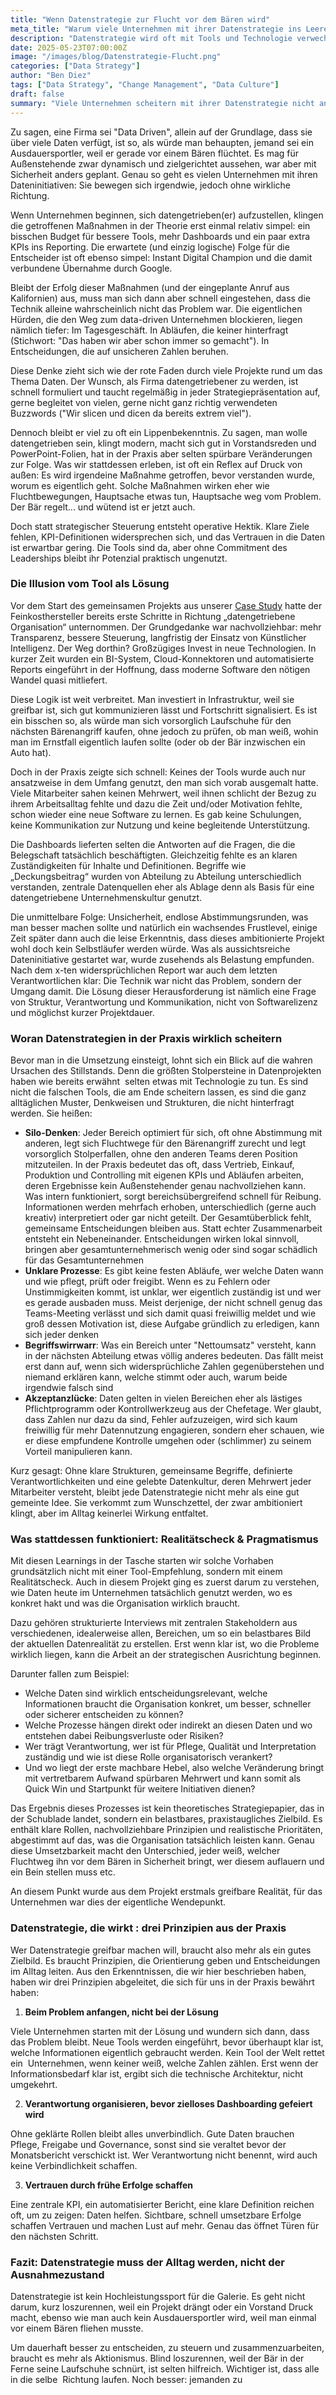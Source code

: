```yaml
---
title: "Wenn Datenstrategie zur Flucht vor dem Bären wird"
meta_title: "Warum viele Unternehmen mit ihrer Datenstrategie ins Leere laufen und was sie stattdessen tun sollten"
description: "Datenstrategie wird oft mit Tools und Technologie verwechselt, dabei liegt das Problem fast immer im Arbeitsalltag. Ein Praxisblick auf die echten Hürden und den Weg zu spürbarem Wandel."
date: 2025-05-23T07:00:00Z
image: "/images/blog/Datenstrategie-Flucht.png"
categories: ["Data Strategy"]
author: "Ben Diez"
tags: ["Data Strategy", "Change Management", "Data Culture"]
draft: false
summary: "Viele Unternehmen scheitern mit ihrer Datenstrategie nicht an Technik, sondern am Alltag. Warum BI-Initiativen oft nach Aktionismus aussehen, wie man echte Wirkung erzielt und was das mit Bären zu tun hat."
---
```


Zu sagen, eine Firma sei "Data Driven", allein auf der Grundlage, dass sie über viele Daten verfügt, ist so, als würde man behaupten, jemand sei ein Ausdauersportler, weil er gerade vor einem Bären flüchtet. Es mag für Außenstehende zwar dynamisch und zielgerichtet aussehen, war aber mit Sicherheit anders geplant. Genau so geht es vielen Unternehmen mit ihren Dateninitiativen: Sie bewegen sich irgendwie, jedoch ohne wirkliche Richtung.

Wenn Unternehmen beginnen, sich datengetrieben(er) aufzustellen, klingen die getroffenen Maßnahmen in der Theorie erst einmal relativ simpel: ein bisschen Budget für bessere Tools, mehr Dashboards und ein paar extra KPIs ins Reporting. Die erwartete (und einzig logische) Folge für die Entscheider ist oft ebenso simpel: Instant Digital Champion und die damit verbundene Übernahme durch Google.

Bleibt der Erfolg dieser Maßnahmen (und der eingeplante Anruf aus  Kalifornien) aus, muss man sich dann aber schnell eingestehen, dass die Technik alleine wahrscheinlich nicht das Problem war. Die eigentlichen Hürden, die den Weg zum data-driven Unternehmen blockieren, liegen nämlich tiefer: Im Tagesgeschäft. In Abläufen, die keiner hinterfragt (Stichwort: "Das haben wir aber schon immer so gemacht"). In Entscheidungen, die auf unsicheren Zahlen beruhen.

Diese Denke zieht sich wie der rote Faden durch viele Projekte rund um das Thema Daten. Der Wunsch, als Firma datengetriebener zu werden, ist schnell formuliert und taucht regelmäßig in jeder Strategiepräsentation auf, gerne begleitet von vielen, gerne nicht ganz richtig verwendeten Buzzwords ("Wir slicen und dicen da bereits extrem viel"). 

Dennoch bleibt er viel zu oft ein Lippenbekenntnis. Zu sagen, man wolle datengetrieben sein, klingt modern, macht sich gut in Vorstandsreden und PowerPoint-Folien, hat in der Praxis aber selten spürbare Veränderungen zur Folge. Was wir stattdessen erleben, ist oft ein Reflex auf Druck von außen: Es wird irgendeine Maßnahme getroffen, bevor verstanden wurde, worum es eigentlich geht. Solche Maßnahmen wirken eher wie Fluchtbewegungen, Hauptsache etwas tun, Hauptsache weg vom Problem. Der Bär regelt... und wütend ist er jetzt auch.

Doch statt strategischer Steuerung entsteht operative Hektik. Klare Ziele fehlen, KPI-Definitionen widersprechen sich, und das Vertrauen in die Daten ist erwartbar gering. Die Tools sind da, aber ohne Commitment des Leaderships bleibt ihr Potenzial praktisch ungenutzt.

### Die Illusion vom Tool als Lösung

Vor dem Start des gemeinsamen Projekts aus unserer [Case Study](https://alpinedata.de/casestudies/study-7/) hatte der Feinkosthersteller bereits erste Schritte in Richtung „datengetriebene Organisation“ unternommen. Der Grundgedanke war nachvollziehbar: mehr Transparenz, bessere Steuerung, langfristig der Einsatz von Künstlicher Intelligenz. Der Weg dorthin? Großzügiges Invest in neue Technologien. In kurzer Zeit wurden ein BI-System, Cloud-Konnektoren und automatisierte Reports eingeführt in der Hoffnung, dass moderne Software den nötigen Wandel quasi mitliefert.

Diese Logik ist weit verbreitet. Man investiert in Infrastruktur, weil sie greifbar ist, sich gut kommunizieren lässt und Fortschritt signalisiert. Es ist ein bisschen so, als würde man sich vorsorglich Laufschuhe für den nächsten Bärenangriff kaufen, ohne jedoch zu prüfen, ob man weiß, wohin man im Ernstfall eigentlich laufen sollte (oder ob der Bär inzwischen ein Auto hat).

Doch in der Praxis zeigte sich schnell: Keines der Tools wurde auch nur ansatzweise in dem Umfang genutzt, den man sich vorab ausgemalt hatte. Viele Mitarbeiter sahen keinen Mehrwert, weil ihnen schlicht der Bezug zu ihrem Arbeitsalltag fehlte und dazu die Zeit und/oder Motivation fehlte, schon wieder eine neue Software zu lernen. Es gab keine Schulungen, keine Kommunikation zur Nutzung und keine begleitende Unterstützung. 

Die Dashboards lieferten selten die Antworten auf die Fragen, die die Belegschaft tatsächlich beschäftigten. Gleichzeitig fehlte es an klaren Zuständigkeiten für Inhalte und Definitionen. Begriffe wie „Deckungsbeitrag“ wurden von Abteilung zu Abteilung unterschiedlich verstanden, zentrale Datenquellen eher als Ablage denn als Basis für eine datengetriebene Unternehmenskultur genutzt.

Die unmittelbare Folge: Unsicherheit, endlose Abstimmungsrunden, was man besser machen sollte und natürlich ein wachsendes Frustlevel, einige Zeit später dann auch die leise Erkenntnis, dass dieses ambitionierte Projekt wohl doch kein Selbstläufer werden würde. Was als aussichtsreiche Dateninitiative gestartet war, wurde zusehends als Belastung empfunden. Nach dem x-ten widersprüchlichen Report war auch dem letzten Verantwortlichen klar: Die Technik war nicht das Problem, sondern der Umgang damit. Die Lösung dieser Herausforderung ist nämlich eine Frage von Struktur, Verantwortung und Kommunikation, nicht von Softwarelizenz und möglichst kurzer Projektdauer.

### Woran Datenstrategien in der Praxis wirklich scheitern

Bevor man in die Umsetzung einsteigt, lohnt sich ein Blick auf die wahren Ursachen des Stillstands. Denn die größten Stolpersteine in Datenprojekten haben wie bereits erwähnt  selten etwas mit Technologie zu tun. Es sind nicht die falschen Tools, die am Ende scheitern lassen, es sind die ganz alltäglichen Muster, Denkweisen und Strukturen, die nicht hinterfragt werden. Sie heißen:

- **Silo-Denken**: Jeder Bereich optimiert für sich, oft ohne Abstimmung mit anderen, legt sich Fluchtwege für den Bärenangriff zurecht und legt vorsorglich Stolperfallen, ohne den anderen Teams deren Position mitzuteilen. In der Praxis bedeutet das oft, dass Vertrieb, Einkauf, Produktion und Controlling mit eigenen KPIs und Abläufen arbeiten, deren Ergebnisse kein Außenstehender genau nachvollziehen kann. Was intern funktioniert, sorgt bereichsübergreifend schnell für Reibung. Informationen werden mehrfach erhoben, unterschiedlich (gerne auch kreativ) interpretiert oder gar nicht geteilt. Der Gesamtüberblick fehlt, gemeinsame Entscheidungen bleiben aus. Statt echter Zusammenarbeit entsteht ein Nebeneinander. Entscheidungen wirken lokal sinnvoll, bringen aber gesamtunternehmerisch wenig oder sind sogar schädlich für das Gesamtunternehmen
- **Unklare Prozesse**: Es gibt keine festen Abläufe, wer welche Daten wann und wie pflegt, prüft oder freigibt. Wenn es zu Fehlern oder Unstimmigkeiten kommt, ist unklar, wer eigentlich zuständig ist und wer es gerade ausbaden muss. Meist derjenige, der nicht schnell genug das Teams-Meeting verlässt und sich damit quasi freiwillig meldet und wie groß dessen Motivation ist, diese Aufgabe gründlich zu erledigen, kann sich jeder denken
- **Begriffswirrwarr**: Was ein Bereich unter "Nettoumsatz" versteht, kann in der nächsten Abteilung etwas völlig anderes bedeuten. Das fällt meist erst dann auf, wenn sich widersprüchliche Zahlen gegenüberstehen und niemand erklären kann, welche stimmt oder auch, warum beide irgendwie falsch sind
- **Akzeptanzlücke**: Daten gelten in vielen Bereichen eher als lästiges Pflichtprogramm oder Kontrollwerkzeug aus der Chefetage. Wer glaubt, dass Zahlen nur dazu da sind, Fehler aufzuzeigen, wird sich kaum freiwillig für mehr Datennutzung engagieren, sondern eher schauen, wie er diese empfundene Kontrolle umgehen oder (schlimmer) zu seinem Vorteil manipulieren kann.

Kurz gesagt: Ohne klare Strukturen, gemeinsame Begriffe, definierte Verantwortlichkeiten und eine gelebte Datenkultur, deren Mehrwert jeder Mitarbeiter versteht, bleibt jede Datenstrategie nicht mehr als eine gut gemeinte Idee. Sie verkommt zum Wunschzettel, der zwar ambitioniert klingt, aber im Alltag keinerlei Wirkung entfaltet.

### Was stattdessen funktioniert: Realitätscheck & Pragmatismus

Mit diesen Learnings in der Tasche starten wir solche Vorhaben grundsätzlich nicht mit einer Tool-Empfehlung, sondern mit einem Realitätscheck. Auch in diesem Projekt ging es zuerst darum zu verstehen, wie Daten heute im Unternehmen tatsächlich genutzt werden, wo es konkret hakt und was die Organisation wirklich braucht. 

Dazu gehören strukturierte Interviews mit zentralen Stakeholdern aus verschiedenen, idealerweise allen, Bereichen, um so ein belastbares Bild der aktuellen Datenrealität zu erstellen. Erst wenn klar ist, wo die Probleme wirklich liegen, kann die Arbeit an der strategischen Ausrichtung beginnen.

Darunter fallen zum Beispiel:

- Welche Daten sind wirklich entscheidungsrelevant, welche Informationen braucht die Organisation konkret, um besser, schneller oder sicherer entscheiden zu können?
- Welche Prozesse hängen direkt oder indirekt an diesen Daten und wo entstehen dabei Reibungsverluste oder Risiken?
- Wer trägt Verantwortung, wer ist für Pflege, Qualität und Interpretation zuständig und wie ist diese Rolle organisatorisch verankert?
- Und wo liegt der erste machbare Hebel, also welche Veränderung bringt mit vertretbarem Aufwand spürbaren Mehrwert und kann somit als Quick Win und Startpunkt für weitere Initiativen dienen?

Das Ergebnis dieses Prozesses ist kein theoretisches Strategiepapier, das in der Schublade landet, sondern ein belastbares, praxistaugliches Zielbild. Es enthält klare Rollen, nachvollziehbare Prinzipien und realistische Prioritäten, abgestimmt auf das, was die Organisation tatsächlich leisten kann. Genau diese Umsetzbarkeit macht den Unterschied, jeder weiß, welcher Fluchtweg ihn vor dem Bären in Sicherheit bringt, wer diesem auflauern und ein Bein stellen muss etc.

An diesem Punkt wurde aus dem Projekt erstmals greifbare Realität, für das Unternehmen war dies der eigentliche Wendepunkt.

### Datenstrategie, die wirkt : drei Prinzipien aus der Praxis

Wer Datenstrategie greifbar machen will, braucht also mehr als ein gutes Zielbild. Es braucht Prinzipien, die Orientierung geben und Entscheidungen im Alltag leiten. Aus den Erkenntnissen, die wir hier beschrieben haben, haben wir drei Prinzipien abgeleitet, die sich für uns in der Praxis bewährt haben:

1. **Beim Problem anfangen, nicht bei der Lösung** 

Viele Unternehmen starten mit der Lösung und wundern sich dann, dass das Problem bleibt. Neue Tools werden eingeführt, bevor überhaupt klar ist, welche Informationen eigentlich gebraucht werden. Kein Tool der Welt rettet ein  Unternehmen, wenn keiner weiß, welche Zahlen zählen. Erst wenn der Informationsbedarf klar ist, ergibt sich die technische Architektur, nicht umgekehrt.

2. **Verantwortung organisieren, bevor zielloses Dashboarding gefeiert wird**
 
Ohne geklärte Rollen bleibt alles unverbindlich. Gute Daten brauchen Pflege, Freigabe und Governance, sonst sind sie veraltet bevor der Monatsbericht verschickt ist. Wer Verantwortung nicht benennt, wird auch keine Verbindlichkeit schaffen.

3. **Vertrauen durch frühe Erfolge schaffen**

Eine zentrale KPI, ein automatisierter Bericht, eine klare Definition reichen oft, um zu zeigen: Daten helfen. Sichtbare, schnell umsetzbare Erfolge schaffen Vertrauen und machen Lust auf mehr. Genau das öffnet Türen für den nächsten Schritt.

### Fazit: Datenstrategie muss der Alltag werden, nicht der Ausnahmezustand

Datenstrategie ist kein Hochleistungssport für die Galerie. Es geht nicht darum, kurz loszurennen, weil ein Projekt drängt oder ein Vorstand Druck macht, ebenso wie man auch kein Ausdauersportler wird, weil man einmal vor einem Bären fliehen musste. 

Um dauerhaft besser zu entscheiden, zu steuern und zusammenzuarbeiten, braucht es mehr als Aktionismus. Blind loszurennen, weil der Bär in der Ferne seine Laufschuhe schnürt, ist selten hilfreich. Wichtiger ist, dass alle in die selbe  Richtung laufen. Noch besser: jemanden zu
